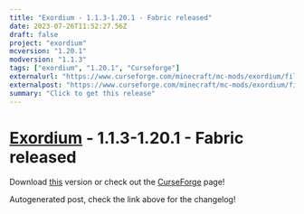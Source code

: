 ```yaml
---
title: "Exordium - 1.1.3-1.20.1 - Fabric released"
date: 2023-07-26T11:52:27.56Z
draft: false
project: "exordium"
mcversion: "1.20.1"
modversion: "1.1.3"
tags: ["exordium", "1.20.1", "Curseforge"]
externalurl: "https://www.curseforge.com/minecraft/mc-mods/exordium/files/4665339"
externalpost: "https://www.curseforge.com/minecraft/mc-mods/exordium/files/4665339"
summary: "Click to get this release"
---
```

# [Exordium](/project/exordium) - 1.1.3-1.20.1 - Fabric released
Download [this](https://www.curseforge.com/minecraft/mc-mods/exordium/files/4665339) version or check out the [CurseForge](https://www.curseforge.com/minecraft/mc-mods/exordium) page!

Autogenerated post, check the link above for the changelog!
